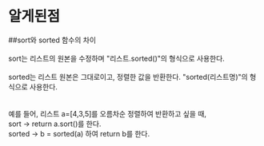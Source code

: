 # 알게된점  
##sort와 sorted 함수의 차이  
<br/>
sort는 리스트의 원본을 수정하며 "리스트.sorted()"의 형식으로 사용한다.  
<br/>
sorted는 리스트 원본은 그대로이고, 정렬한 값을 반환한다. "sorted(리스트명)"의 형식으로 사용한다.  
<br/>  
예를 들어, 리스트 a=[4,3,5]를 오름차순 정렬하여 반환하고 싶을 때,  
sort -> return a.sort()를 한다.  
sorted -> b = sorted(a) 하여 return b를 한다.  
